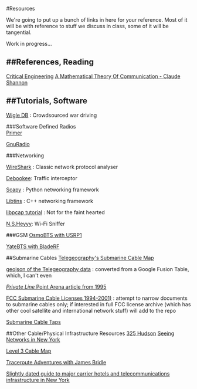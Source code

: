 #Resources

We're going to put up a bunch of links in here for your reference. Most of it will be with reference to stuff we discuss in class, some of it will be tangential.

Work in progress...



##References, Reading
---
[Critical Engineering](http://criticalengineering.org/)
[A Mathematical Theory Of Communication - Claude Shannon](http://cm.bell-labs.com/cm/ms/what/shannonday/shannon1948.pdf)

<!--
[Delivery For Mr. Assange](https://wwwwwwwwwwwwwwwwwwwwww.bitnik.org/assange/)

[Newstweek](http://newstweek.com/)


-->
##Tutorials, Software
---
[Wigle DB](https://wigle.net) : Crowdsourced war driving

###Software Defined Radios	
[Primer](https://github.com/samatt/ArtSec-SDR)

[GnuRadio](http://gnuradio.org/redmine/projects/gnuradio/wiki)

###Networking

[WireShark](https://www.wireshark.org/) : Classic network protocol analyser

[Debookee]([http://www.iwaxx.com/debookee/): Traffic interceptor

[Scapy](http://www.secdev.org/projects/scapy/) : Python networking framework

[Libtins](http://libtins.github.io/) : C++ networking framework

[libpcap tutorial](http://eecs.wsu.edu/~sshaikot/docs/lbpcap/libpcap-tutorial.pdf) : Not for the faint hearted

[N.S.Heyyy](https://github.com/antiboredom/nsheyy_gui/releases): Wi-Fi Sniffer

###GSM
[OsmoBTS with USRP1](http://scriptogr.am/samatt/post/running-osmobts-with)

[YateBTS with BladeRF](http://scriptogr.am/samatt/post/running-yate-bts)

##Submarine Cables
[Telegeography's Submarine Cable Map](http://submarinecablemap.com)

[geojson of the Telegeography data](/march25/submarine_cables.geojson) : converted from a Google Fusion Table, which, I can't even

[*Private Line* Point Arena article from 1995](https://www.dropbox.com/s/ejdbrs9r4kf9mrq/private_line.pdf?dl=0)

[FCC Submarine Cable Licenses 1994-2001)](/march25/fcc) : attempt to narrow documents to submarine cables only; if interested in full FCC license archive (which has other cool satellite and international network stuff) will add to the repo

[Submarine Cable Taps](http://lifewinning.com/submarine-cable-taps)

##Other Cable/Physical Infrastructure Resources
[325 Hudson](https://gumroad.com/l/325Hudson)
[Seeing Networks in New York](http://seeingnetworks.in/nyc)

[Level 3 Cable Map](http://maps.level3.com)

[Traceroute Adventures with James Bridle](https://stml.makes.org/thimble/how-to-see-through-the-cloud)

[Slightly dated guide to major carrier hotels and telecommunications infrastructure in New York](http://cromwell-intl.com/travel/usa/new-york-internet/)

